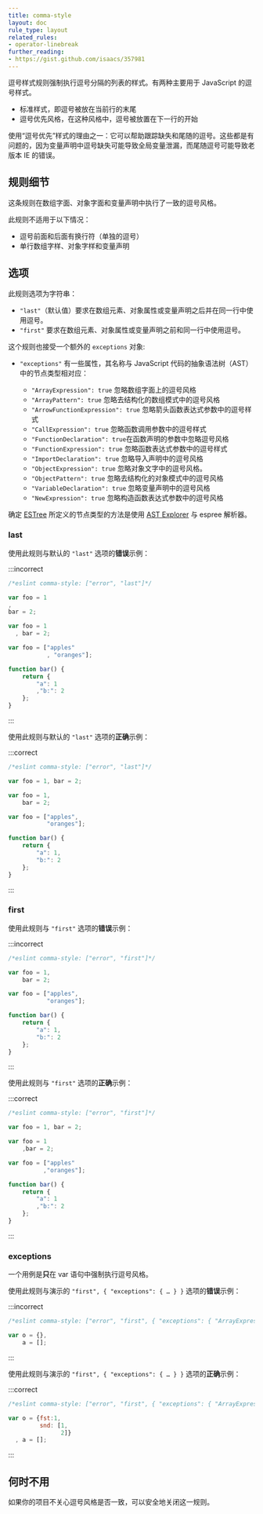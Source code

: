 ```yaml
---
title: comma-style
layout: doc
rule_type: layout
related_rules:
- operator-linebreak
further_reading:
- https://gist.github.com/isaacs/357981
---
```


逗号样式规则强制执行逗号分隔的列表的样式。有两种主要用于 JavaScript 的逗号样式。

* 标准样式，即逗号被放在当前行的末尾
* 逗号优先风格，在这种风格中，逗号被放置在下一行的开始

使用“逗号优先”样式的理由之一：它可以帮助跟踪缺失和尾随的逗号。这些都是有问题的，因为变量声明中逗号缺失可能导致全局变量泄漏，而尾随逗号可能导致老版本 IE 的错误。

## 规则细节

这条规则在数组字面、对象字面和变量声明中执行了一致的逗号风格。

此规则不适用于以下情况：

* 逗号前面和后面有换行符（单独的逗号）
* 单行数组字样、对象字样和变量声明

## 选项

此规则选项为字符串：

* `"last"`（默认值）要求在数组元素、对象属性或变量声明之后并在同一行中使用逗号。
* `"first"` 要求在数组元素、对象属性或变量声明之前和同一行中使用逗号。

这个规则也接受一个额外的 `exceptions` 对象:

* `"exceptions"` 有一些属性，其名称与 JavaScript 代码的抽象语法树（AST）中的节点类型相对应：

    * `"ArrayExpression": true` 忽略数组字面上的逗号风格
    * `"ArrayPattern": true` 忽略去结构化的数组模式中的逗号风格
    * `"ArrowFunctionExpression": true` 忽略箭头函数表达式参数中的逗号样式
    * `"CallExpression": true` 忽略函数调用参数中的逗号样式
    * `"FunctionDeclaration": true`在函数声明的参数中忽略逗号风格
    * `"FunctionExpression": true` 忽略函数表达式参数中的逗号样式
    * `"ImportDeclaration": true` 忽略导入声明中的逗号风格
    * `"ObjectExpression": true` 忽略对象文字中的逗号风格。
    * `"ObjectPattern": true` 忽略去结构化的对象模式中的逗号风格
    * `"VariableDeclaration": true` 忽略变量声明中的逗号风格
    * `"NewExpression": true` 忽略构造函数表达式参数中的逗号风格

确定 [ESTree](https://github.com/estree/estree) 所定义的节点类型的方法是使用 [AST Explorer](https://astexplorer.net/) 与 espree 解析器。

### last

使用此规则与默认的 `"last"` 选项的**错误**示例：

:::incorrect

```js
/*eslint comma-style: ["error", "last"]*/

var foo = 1
,
bar = 2;

var foo = 1
  , bar = 2;

var foo = ["apples"
           , "oranges"];

function bar() {
    return {
        "a": 1
        ,"b:": 2
    };
}
```

:::

使用此规则与默认的 `"last"` 选项的**正确**示例：

:::correct

```js
/*eslint comma-style: ["error", "last"]*/

var foo = 1, bar = 2;

var foo = 1,
    bar = 2;

var foo = ["apples",
           "oranges"];

function bar() {
    return {
        "a": 1,
        "b:": 2
    };
}
```

:::

### first

使用此规则与 `"first"` 选项的**错误**示例：

:::incorrect

```js
/*eslint comma-style: ["error", "first"]*/

var foo = 1,
    bar = 2;

var foo = ["apples",
           "oranges"];

function bar() {
    return {
        "a": 1,
        "b:": 2
    };
}
```

:::

使用此规则与 `"first"` 选项的**正确**示例：

:::correct

```js
/*eslint comma-style: ["error", "first"]*/

var foo = 1, bar = 2;

var foo = 1
    ,bar = 2;

var foo = ["apples"
          ,"oranges"];

function bar() {
    return {
        "a": 1
        ,"b:": 2
    };
}
```

:::

### exceptions

一个用例是**只**在 var 语句中强制执行逗号风格。

使用此规则与演示的 `"first", { "exceptions": { … } }` 选项的**错误**示例：

:::incorrect

```js
/*eslint comma-style: ["error", "first", { "exceptions": { "ArrayExpression": true, "ObjectExpression": true } }]*/

var o = {},
    a = [];
```

:::

使用此规则与演示的 `"first", { "exceptions": { … } }` 选项的**正确**示例：

:::correct

```js
/*eslint comma-style: ["error", "first", { "exceptions": { "ArrayExpression": true, "ObjectExpression": true } }]*/

var o = {fst:1,
         snd: [1,
               2]}
  , a = [];
```

:::

## 何时不用

如果你的项目不关心逗号风格是否一致，可以安全地关闭这一规则。
